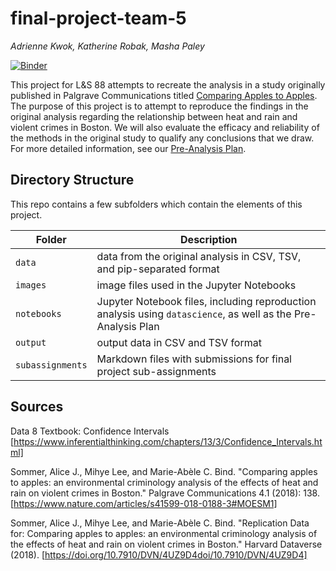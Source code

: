 # final-project-team-5
_Adrienne Kwok, Katherine Robak, Masha Paley_

[![Binder](https://mybinder.org/badge_logo.svg)](https://mybinder.org/v2/gh/ls88-openscienceconnector/final-project-team-5/master)

This project for L&S 88 attempts to recreate the analysis in a study originally published in Palgrave Communications titled [Comparing Apples to Apples](https://www.nature.com/articles/s41599-018-0188-3#Tab1). The purpose of this project is to attempt to reproduce the findings in the original analysis regarding the relationship between heat and rain and violent crimes in Boston. We will also evaluate the efficacy and reliability of the methods in the original study to qualify any conclusions that we draw. For more detailed information, see our [Pre-Analysis Plan](notebooks/pre-analysis-plan.ipynb).

## Directory Structure

This repo contains a few subfolders which contain the elements of this project.

| Folder | Description |
|-----|-----|
| `data`  | data from the original analysis in CSV, TSV, and pip-separated format  |
| `images`  | image files used in the Jupyter Notebooks  |
| `notebooks`  | Jupyter Notebook files, including reproduction analysis using `datascience`, as well as the Pre-Analysis Plan  |
| `output`  | output data in CSV and TSV format  |
| `subassignments`  | Markdown files with submissions for final project sub-assignments  |


## Sources

Data 8 Textbook: Confidence Intervals [https://www.inferentialthinking.com/chapters/13/3/Confidence_Intervals.html]

Sommer, Alice J., Mihye Lee, and Marie-Abèle C. Bind. "Comparing apples to apples: an environmental criminology analysis of the effects of heat and rain on violent crimes in Boston." Palgrave Communications 4.1 (2018): 138. [https://www.nature.com/articles/s41599-018-0188-3#MOESM1]

Sommer, Alice J., Mihye Lee, and Marie-Abèle C. Bind. "Replication Data for: Comparing apples to apples: an environmental criminology analysis of the effects of heat and rain on violent crimes in Boston." Harvard Dataverse (2018). [https://doi.org/10.7910/DVN/4UZ9D4doi/10.7910/DVN/4UZ9D4]
